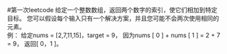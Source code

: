 #第一次leetcode
给定一个整数数组，返回两个数字的索引，使它们相加到特定目标。  您可以假设每个输入只有一个解决方案，并且您可能不会两次使用相同的元素。  
例：  给定nums = [2,7,11,15]，target = 9，  因为nums [ 0 ] + nums [ 1 ] = 2 + 7 = 9， 返回[ 0，1 ]。
